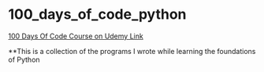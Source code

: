 # 100_days_of_code_python
<a href="https://www.udemy.com/course/100-days-of-code/">100 Days Of Code Course on Udemy Link</a>

**This is a collection of the programs I wrote while learning the foundations of Python
